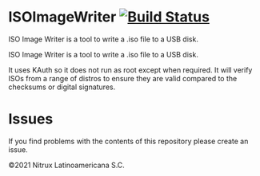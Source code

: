# ISOImageWriter [![Build Status](https://app.travis-ci.com/Nitrux/isoimagewriter.svg?branch=main)](ttps://app.travis-ci.com/Nitrux/isoimagewriter)
ISO Image Writer is a tool to write a .iso file to a USB disk.

ISO Image Writer is a tool to write a .iso file to a USB disk.

It uses KAuth so it does not run as root except when required. It will verify ISOs from a range of distros to ensure they are valid compared to the checksums or digital signatures. 

# Issues
If you find problems with the contents of this repository please create an issue.

©2021 Nitrux Latinoamericana S.C.

